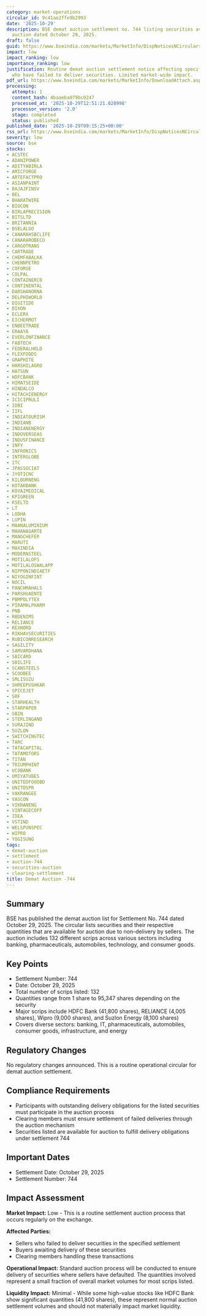 ```yaml
---
category: market-operations
circular_id: 9c41ae2ffe9b2993
date: '2025-10-29'
description: BSE demat auction settlement no. 744 listing securities available for
  auction dated October 29, 2025.
draft: false
guid: https://www.bseindia.com/markets/MarketInfo/DispNoticesNCirculars.aspx?Noticeid={D40FDC9F-0456-4D05-BBD5-3810E3CA77C0}&noticeno=20251029-3&dt=10/29/2025&icount=3&totcount=29&flag=0
impact: low
impact_ranking: low
importance_ranking: low
justification: Routine demat auction settlement notice affecting specific shareholders
  who have failed to deliver securities. Limited market-wide impact.
pdf_url: https://www.bseindia.com/markets/MarketInfo/DownloadAttach.aspx?id=20251029-3&attachedId=087e7eaa-1b60-4f8c-9038-280189096df5
processing:
  attempts: 1
  content_hash: 4baaeba079bc0247
  processed_at: '2025-10-29T12:51:21.028998'
  processor_version: '2.0'
  stage: completed
  status: published
published_date: '2025-10-29T09:15:25+00:00'
rss_url: https://www.bseindia.com/markets/MarketInfo/DispNoticesNCirculars.aspx?Noticeid={D40FDC9F-0456-4D05-BBD5-3810E3CA77C0}&noticeno=20251029-3&dt=10/29/2025&icount=3&totcount=29&flag=0
severity: low
source: bse
stocks:
- ACSTEC
- ADANIPOWER
- ADITYABIRLA
- AMICFORGE
- ARTEFACTPRO
- ASIANPAINT
- BAJAJFINSV
- BEL
- BHARATWIRE
- BIOCON
- BIRLAPRECISION
- BITSLTD
- BRITANNIA
- BSELALGO
- CANARAHSBCLIFE
- CANARAROBECO
- CARGOTRANS
- CARTRADE
- CHEMFABALKA
- CHENNPETRO
- COFORGE
- COLPAL
- CONTAINERCO
- CONTINENTAL
- DARSHANORNA
- DELPHIWORLD
- DIGITIDE
- DIXON
- ECLERX
- EICHERMOT
- ENBEETRADE
- ERAAYA
- EVERLONFINANCE
- FABTECH
- FEDERALHOLD
- FLEXFOODS
- GRAPHITE
- HARSHILAGRO
- HATSUN
- HDFCBANK
- HIMATSEIDE
- HINDALCO
- HITACHIENERGY
- ICICIPRULI
- IDBI
- IIFL
- INDIATOURISM
- INDIANB
- INDIANENERGY
- INDOVERSEAS
- INDUSFINANCE
- INFY
- INFRONICS
- INTERGLOBE
- ITC
- JPASSOCIAT
- JYOTICNC
- KILBURNENG
- KOTAKBANK
- KOVAIMEDICAL
- KPIGREEN
- KSELTD
- LT
- LODHA
- LUPIN
- MAANALUMINIUM
- MAHANAGARTE
- MANGCHEFER
- MARUTI
- MAXINDIA
- MODERNSTEEL
- MOTILALOFS
- MOTILALOSWALAPP
- NIPPONINDIAETF
- NIYOGINFINT
- NOCIL
- PANCHMAHALS
- PARSHVAENTE
- PBMPOLYTEX
- PIRAMALPHARM
- PNB
- RBDENIMS
- RELIANCE
- REXNORD
- RIKHAVSECURITIES
- RUBICONRESEARCH
- SAGILITY
- SAMVARDHANA
- SBICARD
- SBILIFE
- SCANSTEELS
- SCOOBEE
- SMLISUZU
- SHREEPUSHKAR
- SPICEJET
- SRF
- STARHEALTH
- STARPAPER
- SBIN
- STERLINGAND
- SURAJIND
- SUZLON
- SWITCHINGTEC
- TARC
- TATACAPITAL
- TATAMOTORS
- TITAN
- TRIUMPHINT
- UCOBANK
- UMIYATUBES
- UNITEDFOODBD
- UNITDSPR
- VAKRANGEE
- VASCON
- VIKRANENG
- VINTAGECOFF
- IDEA
- VSTIND
- WELSPUNSPEC
- WIPRO
- YOGISUNG
tags:
- demat-auction
- settlement
- auction-744
- securities-auction
- clearing-settlement
title: Demat Auction -744
---
```


## Summary

BSE has published the demat auction list for Settlement No. 744 dated October 29, 2025. The circular lists securities and their respective quantities that are available for auction due to non-delivery by sellers. The auction includes 132 different scrips across various sectors including banking, pharmaceuticals, automobiles, technology, and consumer goods.

## Key Points

- Settlement Number: 744
- Date: October 29, 2025
- Total number of scrips listed: 132
- Quantities range from 1 share to 95,347 shares depending on the security
- Major scrips include HDFC Bank (41,800 shares), RELIANCE (4,005 shares), Wipro (9,000 shares), and Suzlon Energy (8,100 shares)
- Covers diverse sectors: banking, IT, pharmaceuticals, automobiles, consumer goods, infrastructure, and energy

## Regulatory Changes

No regulatory changes announced. This is a routine operational circular for demat auction settlement.

## Compliance Requirements

- Participants with outstanding delivery obligations for the listed securities must participate in the auction process
- Clearing members must ensure settlement of failed deliveries through the auction mechanism
- Securities listed are available for auction to fulfill delivery obligations under settlement 744

## Important Dates

- Settlement Date: October 29, 2025
- Settlement Number: 744

## Impact Assessment

**Market Impact:** Low - This is a routine settlement auction process that occurs regularly on the exchange.

**Affected Parties:** 
- Sellers who failed to deliver securities in the specified settlement
- Buyers awaiting delivery of these securities
- Clearing members handling these transactions

**Operational Impact:** Standard auction process will be conducted to ensure delivery of securities where sellers have defaulted. The quantities involved represent a small fraction of overall market volumes for most scrips listed.

**Liquidity Impact:** Minimal - While some high-value stocks like HDFC Bank show significant quantities (41,800 shares), these represent normal auction settlement volumes and should not materially impact market liquidity.
